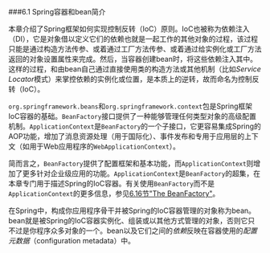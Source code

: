 ###6.1 Spring容器和bean简介

本章介绍了Spring框架如何实现控制反转（IoC）原则。IoC也被称为依赖注入（DI），它是对象借以定义它们的依赖也就是一起工作的其他对象的过程，该过程只能是通过构造方法传参、或着通过工厂方法传参、或着通过给实例化或工厂方法返回的对象设置属性来完成。然后，当容器创建bean时，将这些依赖注入其中。这样的过程，和由bean自己通过直接使用类的构造方法或其他机制（比如*Service Locator*模式）来掌控依赖的实例化或位置，是本质上的逆转，故而命名为控制反转（IoC）。

`org.springframework.beans`和`org.springframework.context`包是Spring框架IoC容器的基础。`BeanFactory`接口提供了一种能够管理任何类型对象的高级配置机制。`ApplicationContext`是`BeanFactory`的一个子接口，它更容易集成Spring的AOP功能，增加了消息资源处理（用于国际化）、事件发布和专用于应用层的上下文（如用于Web应用程序的`WebApplicationContext`）。

简而言之，`BeanFactory`提供了配置框架和基本功能，而`ApplicationContext`则增加了更多针对企业级应用的功能。`ApplicationContext`是`BeanFactory`的超集，在本章专门用于描述Spring的IoC容器。有关使用`BeanFactory`而不是`ApplicationContext`的更多信息，参见[6.16节"The BeanFactory"]()。

在Spring中，构成你应用程序骨干并被Spring的IoC容器管理的对象称为bean。bean就是被Spring的IoC容器实例化、组装或以其他方式管理的对象，否则它只不过是你程序众多对象的一个。bean以及它们之间的*依赖*反映在容器使用的*配置元数据*（configuration metadata）中。

